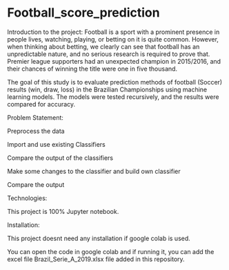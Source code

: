 # Football_score_prediction
Introduction to the project:
Football is a sport with a prominent presence in people lives, watching, playing, or betting on it is quite common. However, when thinking about betting, we clearly can see that football has an unpredictable nature, and no serious research is required to prove that. Premier league supporters had an unexpected champion in 2015/2016, and their chances of winning the title were one in five thousand.

The goal of this study is to evaluate prediction methods of football (Soccer) results (win, draw, loss) in the Brazilian Championships using machine learning models. The models were tested recursively, and the results were compared for accuracy.

Problem Statement:

Preprocess the data

Import and use existing Classifiers

Compare the output of the classifiers

Make some changes to the classifier and build own classifier

Compare the output

Technologies:

This project is 100% Jupyter notebook.

Installation:

This project doesnt need any installation if google colab is used.

You can open the code in google colab and if running it, you can add the excel file Brazil_Serie_A_2019.xlsx file added in this repository.


